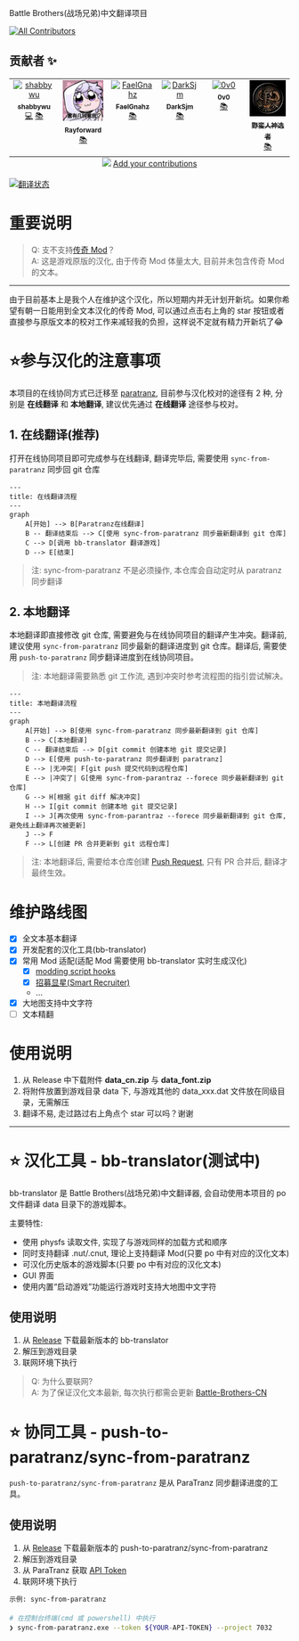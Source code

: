 Battle Brothers(战场兄弟)中文翻译项目
<!-- ALL-CONTRIBUTORS-BADGE:START - Do not remove or modify this section -->
[![All Contributors](https://img.shields.io/badge/all_contributors-6-orange.svg?style=flat-square)](#contributors-)
<!-- ALL-CONTRIBUTORS-BADGE:END -->


## 贡献者 ✨

<!-- ALL-CONTRIBUTORS-LIST:START - Do not remove or modify this section -->
<!-- prettier-ignore-start -->
<!-- markdownlint-disable -->
<table>
  <tbody>
    <tr>
      <td align="center" valign="top" width="14.28%"><a href="https://blog.shabbywu.cn/"><img src="https://avatars.githubusercontent.com/u/5237578?v=4?s=100" width="100px;" alt="shabbywu"/><br /><sub><b>shabbywu</b></sub></a><br /><a href="[💻](#)," title="程序开发">💻</a> <a href="[📚](https://paratranz.cn/projects/7032/)," title="翻译">📚</a></td>
      <td align="center" valign="top" width="14.28%"><a href="https://github.com/Rayforward"><img src="https://raw.githubusercontent.com/shabbywu/Battle-Brothers-CN/main/.github/avatas/Rayforward.webp?s=100" width="100px;" alt="Rayforward"/><br /><sub><b>Rayforward</b></sub></a><br /><a href="[📚](https://paratranz.cn/projects/7032/)," title="翻译">📚</a></td>
      <td align="center" valign="top" width="14.28%"><a href="https://github.com/FaelGnahz"><img src="https://avatars.githubusercontent.com/u/152762848?v=4?s=100" width="100px;" alt="FaelGnahz"/><br /><sub><b>FaelGnahz</b></sub></a><br /><a href="[📚](https://paratranz.cn/projects/7032/)," title="翻译">📚</a></td>
      <td align="center" valign="top" width="14.28%"><a href="https://github.com/DarkSjm"><img src="https://avatars.githubusercontent.com/u/132847706?v=4?s=100" width="100px;" alt="DarkSjm"/><br /><sub><b>DarkSjm</b></sub></a><br /><a href="[📚](https://paratranz.cn/projects/7032/)," title="翻译">📚</a></td>
      <td align="center" valign="top" width="14.28%"><a href="https://github.com/zzj680124"><img src="https://avatars.githubusercontent.com/u/22744064?v=4?s=100" width="100px;" alt="0v0"/><br /><sub><b>0v0</b></sub></a><br /><a href="[📚](https://paratranz.cn/projects/7032/)," title="翻译">📚</a></td>
      <td align="center" valign="top" width="14.28%"><a href="https://github.com/BarbChosen"><img src="https://raw.githubusercontent.com/shabbywu/Battle-Brothers-CN/main/.github/avatas/BarbChosen.webp?s=100" width="100px;" alt="野蛮人神选者"/><br /><sub><b>野蛮人神选者</b></sub></a><br /><a href="[📚](https://paratranz.cn/projects/7032/)," title="翻译">📚</a></td>
    </tr>
  </tbody>
  <tfoot>
    <tr>
      <td align="center" size="13px" colspan="7">
        <img src="https://raw.githubusercontent.com/all-contributors/all-contributors-cli/1b8533af435da9854653492b1327a23a4dbd0a10/assets/logo-small.svg">
          <a href="https://all-contributors.js.org/docs/en/bot/usage">Add your contributions</a>
        </img>
      </td>
    </tr>
  </tfoot>
</table>

<!-- markdownlint-restore -->
<!-- prettier-ignore-end -->

<!-- ALL-CONTRIBUTORS-LIST:END -->


<a href="https://paratranz.cn/projects/7032">
<img src="https://static.paratranz.cn/media/cd18e5c603bdaff23ad9a7e55935fc66" alt="翻译状态" />
</a>

重要说明
==========================================
> Q: 支不支持[传奇 Mod](https://github.com/Battle-Brothers-Legends/Legends-Bugs/releases)？   
> A: 这是游戏原版的汉化, 由于传奇 Mod 体量太大, 目前并未包含传奇 Mod 的文本。   

---
由于目前基本上是我个人在维护这个汉化，所以短期内并无计划开新坑。如果你希望有朝一日能用到全文本汉化的传奇 Mod, 可以通过点击右上角的 star 按钮或者直接参与原版文本的校对工作来减轻我的负担，这样说不定就有精力开新坑了😂


⭐️参与汉化的注意事项
==========================================
本项目的在线协同方式已迁移至 [paratranz](https://paratranz.cn/projects/7032), 目前参与汉化校对的途径有 2 种, 分别是 **在线翻译** 和 **本地翻译**, 建议优先通过 **在线翻译** 途径参与校对。

## 1. 在线翻译(推荐)
打开在线协同项目即可完成参与在线翻译, 翻译完毕后, 需要使用 `sync-from-paratranz` 同步回 git 仓库

```mermaid
---
title: 在线翻译流程
---
graph 
    A[开始] --> B[Paratranz在线翻译]
    B -- 翻译结束后 --> C[使用 sync-from-paratranz 同步最新翻译到 git 仓库]
    C --> D[调用 bb-translator 翻译游戏]
    D --> E[结束]
```
> 注: sync-from-paratranz 不是必须操作, 本仓库会自动定时从 paratranz 同步翻译

## 2. 本地翻译

本地翻译即直接修改 git 仓库, 需要避免与在线协同项目的翻译产生冲突。翻译前, 建议使用 `sync-from-paratranz` 同步最新的翻译进度到 git 仓库。翻译后, 需要使用 `push-to-paratranz` 同步翻译进度到在线协同项目。
> 注: 本地翻译需要熟悉 git 工作流, 遇到冲突时参考流程图的指引尝试解决。   

```mermaid
---
title: 本地翻译流程
---
graph
    A[开始] --> B[使用 sync-from-paratranz 同步最新翻译到 git 仓库]
    B --> C[本地翻译]
    C -- 翻译结束后 --> D[git commit 创建本地 git 提交记录]
    D --> E[使用 push-to-paratranz 同步翻译到 paratranz]
    E --> |无冲突| F[git push 提交代码到远程仓库]
    E --> |冲突了| G[使用 sync-from-parantraz --forece 同步最新翻译到 git 仓库]
    G --> H[根据 git diff 解决冲突]
    H --> I[git commit 创建本地 git 提交记录]
    I --> J[再次使用 sync-from-parantraz --forece 同步最新翻译到 git 仓库, 避免线上翻译再次被更新]
    J --> F
    F --> L[创建 PR 合并更新到 git 远程仓库]
```

> 注: 本地翻译后, 需要给本仓库创建 [Push Request](https://github.com/shabbywu/Battle-Brothers-CN/pulls), 只有 PR 合并后, 翻译才最终生效。


维护路线图
==========================================
- [x] 全文本基本翻译
- [x] 开发配套的汉化工具(bb-translator) 
- [x] 常用 Mod 适配(适配 Mod 需要使用 bb-translator 实时生成汉化)
  - [x] [modding script hooks](https://www.nexusmods.com/battlebrothers/mods/42)
  - [x] [招募显星(Smart Recruiter)](https://www.nexusmods.com/battlebrothers/mods/172)
  - ...
- [x] 大地图支持中文字符
- [ ] 文本精翻

使用说明
==========================================
1. 从 Release 中下载附件 **data_cn.zip** 与 **data_font.zip**
2. 将附件放置到游戏目录 data 下, 与游戏其他的 data_xxx.dat 文件放在同级目录，无需解压
3. 翻译不易, 走过路过右上角点个 star 可以吗？谢谢

---
⭐️ 汉化工具 - bb-translator(测试中)
==========================================
bb-translator 是 Battle Brothers(战场兄弟)中文翻译器, 会自动使用本项目的 po 文件翻译 data 目录下的游戏脚本。

主要特性:
- 使用 physfs 读取文件, 实现了与游戏同样的加载方式和顺序
- 同时支持翻译 .nut/.cnut, 理论上支持翻译 Mod(只要 po 中有对应的汉化文本)
- 可汉化历史版本的游戏脚本(只要 po 中有对应的汉化文本)
- GUI 界面
- 使用内置“启动游戏”功能运行游戏时支持大地图中文字符

## 使用说明
1. 从 [Release](https://github.com/BattleBrothersGameCN/Release/releases) 下载最新版本的 bb-translator
2. 解压到游戏目录
3. 联网环境下执行

> Q: 为什么要联网?   
> A: 为了保证汉化文本最新, 每次执行都需会更新 [Battle-Brothers-CN](https://github.com/shabbywu/Battle-Brothers-CN)


⭐️ 协同工具 - push-to-paratranz/sync-from-paratranz
==========================================
`push-to-paratranz/sync-from-paratranz` 是从 ParaTranz 同步翻译进度的工具。

## 使用说明

1. 从 [Release](https://github.com/shabbywu/Battle-Brothers-CN/releases) 下载最新版本的 push-to-paratranz/sync-from-paratranz
2. 解压到游戏目录
3. 从 ParaTranz 获取 [API Token](https://paratranz.cn/users/my)
4. 联网环境下执行

```bash
示例: sync-from-paratranz

# 在控制台终端(cmd 或 powershell) 中执行
❯ sync-from-paratranz.exe --token ${YOUR-API-TOKEN} --project 7032
```
